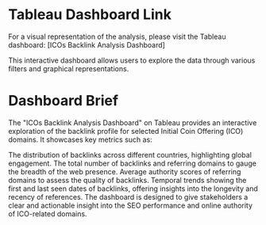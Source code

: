# Tableau Dashboard Link
For a visual representation of the analysis, please visit the Tableau dashboard:
[ICOs Backlink Analysis Dashboard]

This interactive dashboard allows users to explore the data through various filters and graphical representations.

# Dashboard Brief
The "ICOs Backlink Analysis Dashboard" on Tableau provides an interactive exploration of the backlink profile for selected Initial Coin Offering (ICO) domains. It showcases key metrics such as:

The distribution of backlinks across different countries, highlighting global engagement.
The total number of backlinks and referring domains to gauge the breadth of the web presence.
Average authority scores of referring domains to assess the quality of backlinks.
Temporal trends showing the first and last seen dates of backlinks, offering insights into the longevity and recency of references.
The dashboard is designed to give stakeholders a clear and actionable insight into the SEO performance and online authority of ICO-related domains.


